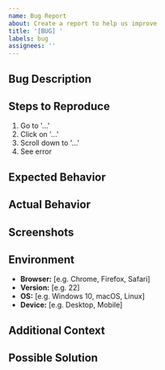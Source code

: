 ```yaml
---
name: Bug Report
about: Create a report to help us improve
title: '[BUG] '
labels: bug
assignees: ''
---
```


## Bug Description
<!-- A clear and concise description of what the bug is -->

## Steps to Reproduce
1. Go to '...'
2. Click on '...'
3. Scroll down to '...'
4. See error

## Expected Behavior
<!-- What you expected to happen -->

## Actual Behavior
<!-- What actually happened -->

## Screenshots
<!-- If applicable, add screenshots to help explain your problem -->

## Environment
- **Browser:** [e.g. Chrome, Firefox, Safari]
- **Version:** [e.g. 22]
- **OS:** [e.g. Windows 10, macOS, Linux]
- **Device:** [e.g. Desktop, Mobile]

## Additional Context
<!-- Add any other context about the problem here -->

## Possible Solution
<!-- If you have suggestions on how to fix the bug, please describe them here -->
